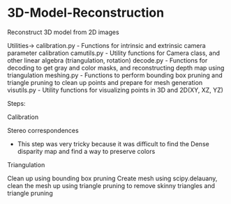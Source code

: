 # 3D-Model-Reconstruction
Reconstruct 3D model from 2D images

Utilities->
    calibration.py - Functions for intrinsic and extrinsic camera parameter calibration
    camutils.py - Utility functions for Camera class, and other linear algebra (triangulation, rotation)
    decode.py - Functions for decoding to get gray and color masks, and reconstructing depth map using triangulation
    meshing.py - Functions to perform bounding box pruning and triangle pruning to clean up points and prepare for mesh generation
    visutils.py - Utility functions for visualizing points in 3D and 2D(XY, XZ, YZ)


Steps:

Calibration

Stereo correspondences
- This step was very tricky because it was difficult to find the Dense disparity map and find a way to preserve colors

Triangulation

Clean up using bounding box pruning 
Create mesh using scipy.delauany, clean the mesh up using triangle pruning to remove skinny triangles
and triangle pruning
